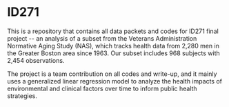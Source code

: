 # ID271
 This is a repository that contains all data packets and codes for ID271 final project -- an analysis of a subset from the Veterans Administration Normative Aging Study (NAS), which tracks health data from 2,280 men in the Greater Boston area since 1963. Our subset includes 968 subjects with 2,454 observations.

 The project is a team contribution on all codes and write-up, and it mainly uses a generalized linear regression model to analyze the health impacts of environmental and clinical factors over time to inform public health strategies.



